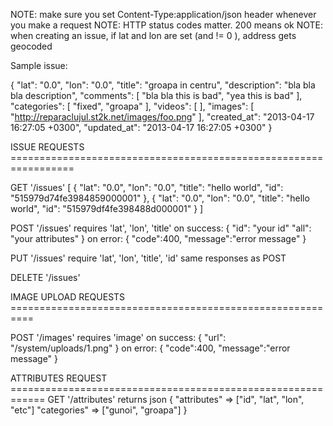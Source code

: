 NOTE: make sure you set Content-Type:application/json header whenever you
make a request
NOTE: HTTP status codes matter. 200 means ok
NOTE: when creating an issue, if lat and lon are set (and != 0 ), address gets geocoded

Sample issue:

{
  "lat": "0.0",
  "lon": "0.0",
  "title": "groapa in centru",
  "description": "bla bla bla description",
  "comments": [
    "bla bla this is bad", "yea this is bad"
  ],
  "categories": [
    "fixed", "groapa"
  ],
  "videos": [
  ],
  "images": [
    "http://reparaclujul.st2k.net/images/foo.png"
  ],
  "created_at": "2013-04-17 16:27:05 +0300",
  "updated_at": "2013-04-17 16:27:05 +0300"
}

ISSUE REQUESTS =================================================================

GET '/issues'
[
  {
    "lat": "0.0",
    "lon": "0.0",
    "title": "hello world",
    "id": "515979d74fe3984859000001"
  },
  {
    "lat": "0.0",
    "lon": "0.0",
    "title": "hello world",
    "id": "515979df4fe398488d000001"
  }
]

POST '/issues'
requires 'lat', 'lon', 'title'
on success:
  {
    "id": "your id"
    "all": "your attributes"
  }
on error:
  {
    "code":400,
    "message":"error message"
  }

PUT '/issues'
require 'lat', 'lon', 'title', 'id'
same responses as POST


DELETE '/issues'

IMAGE UPLOAD REQUESTS ==========================================================

POST '/images'
requires 'image'
on success:
  { "url": "/system/uploads/1.png" }
on error:
  {
    "code":400,
    "message":"error message"
  }

ATTRIBUTES REQUEST ============================================================
GET '/attributes'
returns json
{
  "attributes" => ["id", "lat", "lon", "etc"]
  "categories" => ["gunoi", "groapa"]
}
